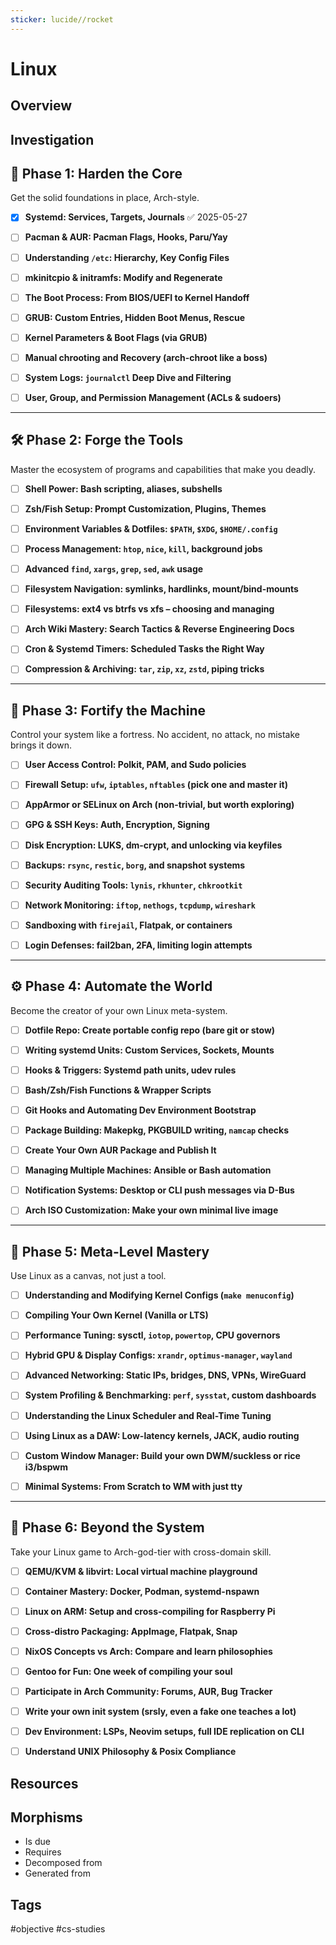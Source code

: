 ```yaml
---
sticker: lucide//rocket
---
```

# Linux

## Overview
## Investigation

## 🔧 Phase 1: Harden the Core

Get the solid foundations in place, Arch-style.

- [x] **Systemd: Services, Targets, Journals** ✅ 2025-05-27
    
- [ ] **Pacman & AUR: Pacman Flags, Hooks, Paru/Yay**
    
- [ ] **Understanding `/etc`: Hierarchy, Key Config Files**
    
- [ ] **mkinitcpio & initramfs: Modify and Regenerate**
    
- [ ] **The Boot Process: From BIOS/UEFI to Kernel Handoff**
    
- [ ] **GRUB: Custom Entries, Hidden Boot Menus, Rescue**
    
- [ ] **Kernel Parameters & Boot Flags (via GRUB)**
    
- [ ] **Manual chrooting and Recovery (arch-chroot like a boss)**
    
- [ ] **System Logs: `journalctl` Deep Dive and Filtering**
    
- [ ] **User, Group, and Permission Management (ACLs & sudoers)**
    

---

## 🛠️ Phase 2: Forge the Tools

Master the ecosystem of programs and capabilities that make you deadly.

- [ ] **Shell Power: Bash scripting, aliases, subshells**
    
- [ ] **Zsh/Fish Setup: Prompt Customization, Plugins, Themes**
    
- [ ] **Environment Variables & Dotfiles: `$PATH`, `$XDG`, `$HOME/.config`**
    
- [ ] **Process Management: `htop`, `nice`, `kill`, background jobs**
    
- [ ] **Advanced `find`, `xargs`, `grep`, `sed`, `awk` usage**
    
- [ ] **Filesystem Navigation: symlinks, hardlinks, mount/bind-mounts**
    
- [ ] **Filesystems: ext4 vs btrfs vs xfs – choosing and managing**
    
- [ ] **Arch Wiki Mastery: Search Tactics & Reverse Engineering Docs**
    
- [ ] **Cron & Systemd Timers: Scheduled Tasks the Right Way**
    
- [ ] **Compression & Archiving: `tar`, `zip`, `xz`, `zstd`, piping tricks**
    

---

## 🔐 Phase 3: Fortify the Machine

Control your system like a fortress. No accident, no attack, no mistake brings it down.

- [ ] **User Access Control: Polkit, PAM, and Sudo policies**
    
- [ ] **Firewall Setup: `ufw`, `iptables`, `nftables` (pick one and master it)**
    
- [ ] **AppArmor or SELinux on Arch (non-trivial, but worth exploring)**
    
- [ ] **GPG & SSH Keys: Auth, Encryption, Signing**
    
- [ ] **Disk Encryption: LUKS, dm-crypt, and unlocking via keyfiles**
    
- [ ] **Backups: `rsync`, `restic`, `borg`, and snapshot systems**
    
- [ ] **Security Auditing Tools: `lynis`, `rkhunter`, `chkrootkit`**
    
- [ ] **Network Monitoring: `iftop`, `nethogs`, `tcpdump`, `wireshark`**
    
- [ ] **Sandboxing with `firejail`, Flatpak, or containers**
    
- [ ] **Login Defenses: fail2ban, 2FA, limiting login attempts**
    

---

## ⚙️ Phase 4: Automate the World

Become the creator of your own Linux meta-system.

- [ ] **Dotfile Repo: Create portable config repo (bare git or stow)**
    
- [ ] **Writing systemd Units: Custom Services, Sockets, Mounts**
    
- [ ] **Hooks & Triggers: Systemd path units, udev rules**
    
- [ ] **Bash/Zsh/Fish Functions & Wrapper Scripts**
    
- [ ] **Git Hooks and Automating Dev Environment Bootstrap**
    
- [ ] **Package Building: Makepkg, PKGBUILD writing, `namcap` checks**
    
- [ ] **Create Your Own AUR Package and Publish It**
    
- [ ] **Managing Multiple Machines: Ansible or Bash automation**
    
- [ ] **Notification Systems: Desktop or CLI push messages via D-Bus**
    
- [ ] **Arch ISO Customization: Make your own minimal live image**
    

---

## 🧠 Phase 5: Meta-Level Mastery

Use Linux as a canvas, not just a tool.

- [ ] **Understanding and Modifying Kernel Configs (`make menuconfig`)**
    
- [ ] **Compiling Your Own Kernel (Vanilla or LTS)**
    
- [ ] **Performance Tuning: sysctl, `iotop`, `powertop`, CPU governors**
    
- [ ] **Hybrid GPU & Display Configs: `xrandr`, `optimus-manager`, `wayland`**
    
- [ ] **Advanced Networking: Static IPs, bridges, DNS, VPNs, WireGuard**
    
- [ ] **System Profiling & Benchmarking: `perf`, `sysstat`, custom dashboards**
    
- [ ] **Understanding the Linux Scheduler and Real-Time Tuning**
    
- [ ] **Using Linux as a DAW: Low-latency kernels, JACK, audio routing**
    
- [ ] **Custom Window Manager: Build your own DWM/suckless or rice i3/bspwm**
    
- [ ] **Minimal Systems: From Scratch to WM with just tty**
    

---

## 🧬 Phase 6: Beyond the System

Take your Linux game to Arch-god-tier with cross-domain skill.

- [ ] **QEMU/KVM & libvirt: Local virtual machine playground**
    
- [ ] **Container Mastery: Docker, Podman, systemd-nspawn**
    
- [ ] **Linux on ARM: Setup and cross-compiling for Raspberry Pi**
    
- [ ] **Cross-distro Packaging: AppImage, Flatpak, Snap**
    
- [ ] **NixOS Concepts vs Arch: Compare and learn philosophies**
    
- [ ] **Gentoo for Fun: One week of compiling your soul**
    
- [ ] **Participate in Arch Community: Forums, AUR, Bug Tracker**
    
- [ ] **Write your own init system (srsly, even a fake one teaches a lot)**
    
- [ ] **Dev Environment: LSPs, Neovim setups, full IDE replication on CLI**
    
- [ ] **Understand UNIX Philosophy & Posix Compliance**
    

## Resources

## Morphisms
- Is due
- Requires
- Decomposed from
- Generated from

## Tags
#objective #cs-studies